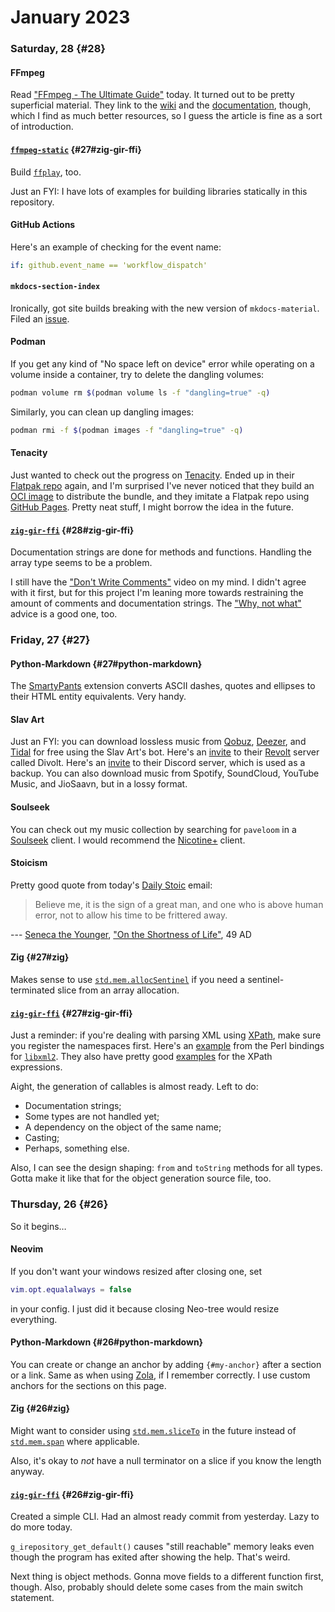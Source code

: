 # January 2023

### Saturday, 28 {#28}

#### FFmpeg

Read ["FFmpeg - The Ultimate Guide"](https://img.ly/blog/ultimate-guide-to-ffmpeg) today. It turned out to be pretty superficial material. They link to the [wiki](https://trac.ffmpeg.org/wiki) and the [documentation](https://www.ffmpeg.org/documentation.html), though, which I find as much better resources, so I guess the article is fine as a sort of introduction.

#### [`ffmpeg-static`](../../git.md#ffmpeg-static) {#27#zig-gir-ffi}

Build [`ffplay`](https://ffmpeg.org/ffplay.html), too.

Just an FYI: I have lots of examples for building libraries statically in this repository.

#### GitHub Actions

Here's an example of checking for the event name:

```yaml
if: github.event_name == 'workflow_dispatch'
```

#### `mkdocs-section-index`

Ironically, got site builds breaking with the new version of `mkdocs-material`. Filed an [issue](https://github.com/oprypin/mkdocs-section-index/issues/13).

#### Podman

If you get any kind of "No space left on device" error while operating on a volume inside a container, try to delete the dangling volumes:

```bash
podman volume rm $(podman volume ls -f "dangling=true" -q)
```

Similarly, you can clean up dangling images:

```bash
podman rmi -f $(podman images -f "dangling=true" -q)
```

#### Tenacity

Just wanted to check out the progress on [Tenacity](https://tenacityaudio.org). Ended up in their [Flatpak repo](https://github.com/tenacityteam/tenacity-flatpak-nightly) again, and I'm surprised I've never noticed that they build an [OCI image](https://github.com/orgs/tenacityteam/packages/container/package/tenacity-flatpak-nightly) to distribute the bundle, and they imitate a Flatpak repo using [GitHub Pages](https://github.com/tenacityteam/tenacity-flatpak-nightly/tree/gh-pages). Pretty neat stuff, I might borrow the idea in the future.

#### [`zig-gir-ffi`](../../git.md#zig-gir-ffi) {#28#zig-gir-ffi}

Documentation strings are done for methods and functions. Handling the array type seems to be a problem.

I still have the ["Don't Write Comments"](https://www.youtube.com/watch?v=Bf7vDBBOBUA) video on my mind. I didn't agree with it first, but for this project I'm leaning more towards restraining the amount of comments and documentation strings. The ["Why, not what"](https://www.youtube.com/watch?v=Bf7vDBBOBUA&lc=UgxXL3g8Gn0xjkymGo94AaABAg) advice is a good one, too.

### Friday, 27 {#27}

#### Python-Markdown {#27#python-markdown}

The [SmartyPants](https://python-markdown.github.io/extensions/smarty) extension converts ASCII dashes, quotes and ellipses to their HTML entity equivalents. Very handy.

#### Slav Art

Just an FYI: you can download lossless music from [Qobuz](https://www.qobuz.com/us-en/shop), [Deezer](https://www.deezer.com/en/channels/explore), and [Tidal](https://tidal.com/browse) for free using the Slav Art's bot. Here's an [invite](https://divolt.xyz/invite/TStW7rFg) to their [Revolt](https://revolt.chat) server called Divolt. Here's an [invite](https://discord.gg/85wE4nFyjG) to their Discord server, which is used as a backup. You can also download music from Spotify, SoundCloud, YouTube Music, and JioSaavn, but in a lossy format.

#### Soulseek

You can check out my music collection by searching for `paveloom` in a [Soulseek](https://en.wikipedia.org/wiki/Soulseek) client. I would recommend the [Nicotine+](https://nicotine-plus.org) client.

#### Stoicism

Pretty good quote from today's [Daily Stoic](https://dailystoic.com) email:

> Believe me, it is the sign of a great man, and one who is above human error, not to allow his time to be frittered away.

--- [Seneca the Younger](https://en.wikipedia.org/wiki/Seneca_the_Younger), ["On the Shortness of Life"](https://en.wikipedia.org/wiki/De_Brevitate_Vitae_%28Seneca%29), 49 AD

#### Zig {#27#zig}

Makes sense to use [`std.mem.allocSentinel`](https://ziglang.org/documentation/0.10.0/std/#root;mem.Allocator.allocSentinel) if you need a sentinel-terminated slice from an array allocation.

#### [`zig-gir-ffi`](../../git.md#zig-gir-ffi) {#27#zig-gir-ffi}

Just a reminder: if you're dealing with parsing XML using [XPath](https://www.w3.org/TR/xpath-31), make sure you register the namespaces first. Here's an [example](https://grantm.github.io/perl-libxml-by-example/namespaces.html) from the Perl bindings for [`libxml2`](https://gitlab.gnome.org/GNOME/libxml2/-/wikis/home). They also have pretty good [examples](https://grantm.github.io/perl-libxml-by-example/xpath.html) for the XPath expressions.

Aight, the generation of callables is almost ready. Left to do:

- Documentation strings;
- Some types are not handled yet;
- A dependency on the object of the same name;
- Casting;
- Perhaps, something else.

Also, I can see the design shaping: `from` and `toString` methods for all types. Gotta make it like that for the object generation source file, too.

### Thursday, 26 {#26}

So it begins…

#### Neovim

If you don't want your windows resized after closing one, set

```lua
vim.opt.equalalways = false
```

in your config. I just did it because closing Neo-tree would resize everything.

#### Python-Markdown {#26#python-markdown}

You can create or change an anchor by adding `{#my-anchor}` after a section or a link. Same as when using [Zola](https://www.getzola.org), if I remember correctly. I use custom anchors for the sections on this page.

#### Zig {#26#zig}

Might want to consider using [`std.mem.sliceTo`](https://ziglang.org/documentation/0.10.0/std/#root;mem.sliceTo) in the future instead of [`std.mem.span`](https://ziglang.org/documentation/0.10.0/std/#root;mem.span) where applicable.

Also, it's okay to *not* have a null terminator on a slice if you know the length anyway.

#### [`zig-gir-ffi`](../../git.md#zig-gir-ffi) {#26#zig-gir-ffi}

Created a simple CLI. Had an almost ready commit from yesterday. Lazy to do more today.

`g_irepository_get_default()` causes "still reachable" memory leaks even though the program has exited after showing the help. That's weird.

Next thing is object methods. Gonna move fields to a different function first, though. Also, probably should delete some cases from the main switch statement.
